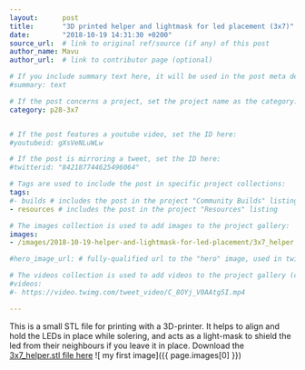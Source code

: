 ```yaml
---
layout:      post
title:       "3D printed helper and lightmask for led placement (3x7)"
date:        "2018-10-19 14:31:30 +0200"
source_url:  # link to original ref/source (if any) of this post
author_name: Mavu
author_url:  # link to contributor page (optional)

# If you include summary text here, it will be used in the post meta description instead of an excerpt from the post body
#summary: text

# If the post concerns a project, set the project name as the category:
category: p28-3x7


# If the post features a youtube video, set the ID here:
#youtubeid: gXsVeNLuWLw

# If the post is mirroring a tweet, set the ID here:
#twitterid: "842187744625496064"

# Tags are used to include the post in specific project collections:
tags:
#- builds # includes the post in the project "Community Builds" listing
- resources # includes the post in the project "Resources" listing

# The images collection is used to add images to the project gallery:
images:
- /images/2018-10-19-helper-and-lightmask-for-led-placement/3x7_helper.png

#hero_image_url: # fully-qualified url to the "hero" image, used in twitter cards for example

# The videos collection is used to add videos to the project gallery (currently only mp4):
#videos:
#- https://video.twimg.com/tweet_video/C_8OYj_V0AAtg5I.mp4

---
```


This is a small STL file for printing with a 3D-printer.
It helps to align and hold the LEDs in place while solering, and acts as a light-mask to shield the led from their neighbours if you leave it in place.
Download the [3x7_helper.stl file here](/images/2018-10-19-helper-and-lightmask-for-led-placement/3x7_helper.stl)
![ my first image]({{ page.images[0] }})
